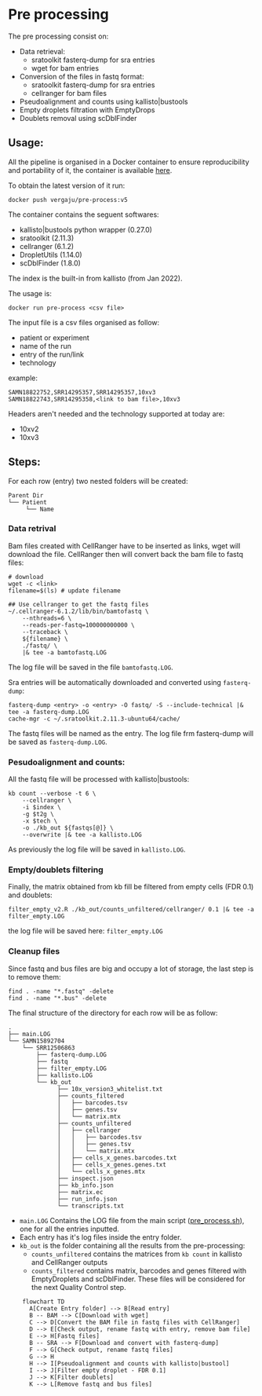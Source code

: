 # Pre processing

The pre processing consist on:
- Data retrieval:
    - sratoolkit fasterq-dump for sra entries
    - wget for bam entries
- Conversion of the files in fastq format:
    - sratoolkit fasterq-dump for sra entries
    - cellranger for bam files
- Pseudoalignment and counts using kallisto|bustools
- Empty droplets filtration with EmptyDrops
- Doublets removal using scDblFinder

## Usage: 

All the pipeline is organised in a Docker container to ensure reproducibility and portability of it, the container is available [here](https://hub.docker.com/repository/docker/vergaju/pre-process).

To obtain the latest version of it run:
```
docker push vergaju/pre-process:v5
```

The container contains the seguent softwares:
- kallisto|bustools python wrapper (0.27.0)
- sratoolkit (2.11.3)
- cellranger (6.1.2)
- DropletUtils (1.14.0)
- scDblFinder (1.8.0)

The index is the built-in from kallisto (from Jan 2022).

The usage is:
```
docker run pre-process <csv file>
```

The input file is a csv files organised as follow:
- patient or experiment
- name of the run
- entry of the run/link
- technology

example:

```
SAMN18822752,SRR14295357,SRR14295357,10xv3
SAMN18822743,SRR14295358,<link to bam file>,10xv3
```

Headers aren't needed and the technology supported at today are:
- 10xv2
- 10xv3

## Steps:

For each row (entry) two nested folders will be created:
```
Parent Dir
└── Patient
     └── Name
```

### Data retrival

Bam files created with CellRanger have to be inserted as links, wget will download the file. CellRanger then will convert back the bam file to fastq files:

```
# download
wget -c <link>
filename=$(ls) # update filename

## Use cellranger to get the fastq files
~/.cellranger-6.1.2/lib/bin/bamtofastq \
    --nthreads=6 \
    --reads-per-fastq=100000000000 \
    --traceback \
    ${filename} \
    ./fastq/ \
    |& tee -a bamtofastq.LOG
```

The log file will be saved in the file `bamtofastq.LOG`.

Sra entries will be automatically downloaded and converted using `fasterq-dump`:

```
fasterq-dump <entry> -o <entry> -O fastq/ -S --include-technical |& tee -a fasterq-dump.LOG
cache-mgr -c ~/.sratoolkit.2.11.3-ubuntu64/cache/
```

The fastq files will be named as the entry. The log file frm fasterq-dump will be saved as `fasterq-dump.LOG`.

### Pesudoalignment and counts:

All the fastq file will be processed with kallisto|bustools:

```
kb count --verbose -t 6 \
    --cellranger \
    -i $index \
    -g $t2g \
    -x $tech \
    -o ./kb_out ${fastqs[@]} \
    --overwrite |& tee -a kallisto.LOG 
```

As previously the log file will be saved in `kallisto.LOG`.

### Empty/doublets filtering

Finally, the matrix obtained from kb fill be filtered from empty cells (FDR 0.1)  and doublets:

```
filter_empty_v2.R ./kb_out/counts_unfiltered/cellranger/ 0.1 |& tee -a filter_empty.LOG
```

the log file will be saved here: `filter_empty.LOG`

### Cleanup files

Since fastq and bus files are big and occupy a lot of storage, the last step is to remove them:

```
find . -name "*.fastq" -delete
find . -name "*.bus" -delete
```

The final structure of the directory for each row will be as follow:
```
.
├── main.LOG
└── SAMN15892704
    └── SRR12506863
        ├── fasterq-dump.LOG
        ├── fastq
        ├── filter_empty.LOG
        ├── kallisto.LOG
        └── kb_out
              ├── 10x_version3_whitelist.txt
              ├── counts_filtered
              │   ├── barcodes.tsv
              │   ├── genes.tsv
              │   └── matrix.mtx
              ├── counts_unfiltered
              │   ├── cellranger
              │   │   ├── barcodes.tsv
              │   │   ├── genes.tsv
              │   │   └── matrix.mtx
              │   ├── cells_x_genes.barcodes.txt
              │   ├── cells_x_genes.genes.txt
              │   └── cells_x_genes.mtx
              ├── inspect.json
              ├── kb_info.json
              ├── matrix.ec
              ├── run_info.json
              └── transcripts.txt
```

- `main.LOG` Contains the LOG file from the main script ([pre_process.sh](./scripts/pre_process.sh)), one for all the entries inputted.
- Each entry has it's log files inside the entry folder.
- `kb_out` is the folder containing all the results from the pre-processing:
    - `counts_unfiltered` contains the matrices from `kb count` in kallisto and CellRanger outputs
    - `counts_filtered` contains matrix, barcodes and genes filtered with EmptyDroplets and scDblFinder. These files will be considered for the next Quality Control step.


```mermaid
    flowchart TD
      A[Create Entry folder] --> B[Read entry]
      B -- BAM --> C[Download with wget]
      C --> D[Convert the BAM file in fastq files with CellRanger]
      D --> E[Check output, rename fastq with entry, remove bam file]
      E --> H[Fastq files]
      B -- SRA --> F[Download and convert with fasterq-dump]
      F --> G[Check output, rename fastq files]
      G --> H
      H --> I[Pseudoalignment and counts with kallisto|bustool]
      I --> J[Filter empty droplet - FDR 0.1]
      J --> K[Filter doublets]
      K --> L[Remove fastq and bus files]

```
